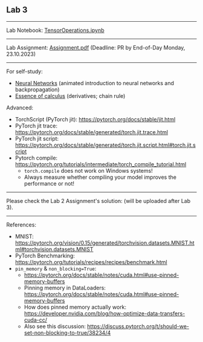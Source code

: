 ## Lab 3

***
Lab Notebook: [TensorOperations.ipynb](./TensorOperations.ipynb)

***
Lab Assignment: [Assignment.pdf](./Assignment.pdf) (Deadline: PR by End-of-Day Monday, 23.10.2023)

***
For self-study:
* [Neural Networks](https://www.youtube.com/playlist?list=PLZHQObOWTQDNU6R1_67000Dx_ZCJB-3pi) (animated introduction to neural networks and backpropagation)
* [Essence of calculus](https://www.youtube.com/playlist?list=PLZHQObOWTQDMsr9K-rj53DwVRMYO3t5Yr) (derivatives; chain rule)

Advanced:
* TorchScript (PyTorch jit): https://pytorch.org/docs/stable/jit.html
* PyTorch jit trace: https://pytorch.org/docs/stable/generated/torch.jit.trace.html
* PyTorch jit script: https://pytorch.org/docs/stable/generated/torch.jit.script.html#torch.jit.script
* Pytorch compile: https://pytorch.org/tutorials/intermediate/torch_compile_tutorial.html
  * `torch.compile` does not work on Windows systems!
  * Always measure whether compiling your model improves the performance or not! 
  
***
Please check the Lab 2 Assignment's solution: (will be uploaded after Lab 3).

***
References:
 - MNIST: https://pytorch.org/vision/0.15/generated/torchvision.datasets.MNIST.html#torchvision.datasets.MNIST
 - PyTorch Benchmarking: https://pytorch.org/tutorials/recipes/recipes/benchmark.html
 - `pin_memory` & `non_blocking=True`:
   * https://pytorch.org/docs/stable/notes/cuda.html#use-pinned-memory-buffers
   * Pinning memory in DataLoaders: https://pytorch.org/docs/stable/notes/cuda.html#use-pinned-memory-buffers
   * How does pinned memory actually work: https://developer.nvidia.com/blog/how-optimize-data-transfers-cuda-cc/ 
   * Also see this discussion: https://discuss.pytorch.org/t/should-we-set-non-blocking-to-true/38234/4
